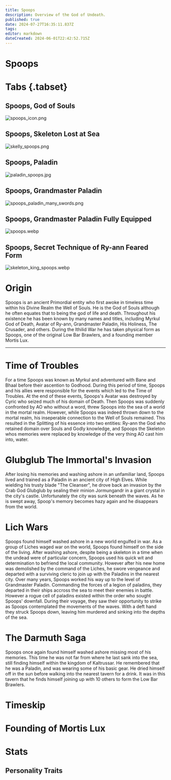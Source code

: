 ```yaml
---
title: Spoops
description: Overview of the God of Undeath.
published: true
date: 2024-07-27T16:35:11.837Z
tags: 
editor: markdown
dateCreated: 2024-06-01T22:42:52.715Z
---
```


# Spoops
# Tabs {.tabset}
## Spoops, God of Souls
![spoops_icon.png](/characters/spoops/spoops_icon.png)
## Spoops, Skeleton Lost at Sea
![skelly_spoops.png](/characters/spoops/skelly_spoops.png)
## Spoops, Paladin
![paladin_spoops.jpg](/characters/spoops/paladin_spoops.jpg)
## Spoops, Grandmaster Paladin
![spoops_paladin_many_swords.png](/characters/spoops/spoops_paladin_many_swords.png)
## Spoops, Grandmaster Paladin Fully Equipped
![spoops.webp](/characters/spoops.webp)
## Spoops, Secret Technique of Ry-ann Feared Form
![skeleton_king_spoops.webp](/characters/spoops/skeleton_king_spoops.webp)



# Origin
Spoops is an ancient Primordial entity who first awoke in timeless time within his Divine Realm the Well of Souls. He is the God of Souls although he often equates that to being the god of life and death. Throughout his existence he has been known by many names and titles, including Myrkul God of Death, Avatar of Ry-ann, Grandmaster Paladin, His Holiness, The Crusader, and others. During the Ithilid War he has taken physical form as Spoops, one of the original Low Bar Brawlers, and a founding member Mortis Lux. 

---

# Time of Troubles
For a time Spoops was known as Myrkul and adventured with Bane and Bhaal before their ascention to Godhood. During this period of time, Spoops and his allies were responsible for the events which led to the Time of Troubles. At the end of these events, Spoops's Avatar was destroyed by Cyric who seized much of his domain of Death. Then Spoops was suddenly confronted by AO who without a word, threw Spoops into the sea of a world in the mortal realm. However, while Spoops was indeed thrown down to the mortal realm, his inseperable connection to the Well of Souls remained. This resulted in the Splitting of his essence into two entities: Ry-ann the God who retained domain over Souls and Godly knowledge, and Spoops the Skeleton whos memories were replaced by knowledge of the very thing AO cast him into, water.


# Glubglub The Immortal's Invasion
After losing his memories and washing ashore in an unfamiliar land, Spoops lived and trained as a Paladin in an ancient city of High Elves. While wielding his trusty blade "The Cleanser", he drove back an invasion by the Crab God Glubglub by sealing their minion Jormungandr in a giant crystal in the city's castle. Unfortunately the city was sunk beneath the waves. As he is swept away, Spoop's memory becomes hazy again and he disappears from the world.



# Lich Wars
Spoops found himself washed ashore in a new world engulfed in war. As a group of Liches waged war on the world, Spoops found himself on the side of the living. After washing ashore, despite being a skeleton in a time when the undead were of particular concern, Spoops used his quick wit and determination to befriend the local community. However after his new home was demolished by the command of the Liches, he swore vengeance and departed with a surviving cleric to join up with the Paladins in the nearest city. Over many years, Spoops worked his way up to the level of Grandmaster Paladin. Commanding the forces of a legion of paladins, they departed in their ships accross the sea to meet their enemies in battle. However a rogue cell of paladins existed within the order who sought Spoops' downfall. During their voyage, they saw their opportunity to strike as Spoops contemplated the movements of the waves. With a deft hand they struck Spoops down, leaving him murdered and sinking into the depths of the sea.

# The Darmuth Saga
Spoops once again found himself washed ashore missing most of his memories. This time he was not far from where he last sank into the sea, still finding himself within the kingdom of Kaltrussar. He remembered that he was a Paladin, and was wearing some of his basic gear. He dried himself off in the sun before walking into the nearest tavern for a drink. It was in this tavern that he finds himself joining up with 10 others to form the Low Bar Brawlers.


# Timeskip


# Founding of Mortis Lux


# Stats



## Personality Traits

